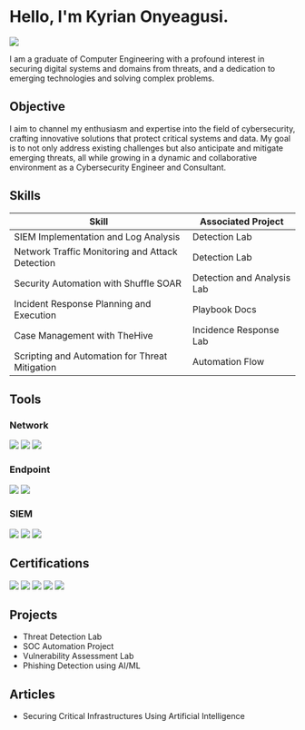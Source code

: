 # Hello, I'm Kyrian Onyeagusi.
<a href="https://www.linkedin.com/in/kyrian-onyeagusi/"><img src="https://img.shields.io/badge/-LinkedIn-0072b1?&style=for-the-badge&logo=linkedin&logoColor=white" /></a>

I am a graduate of Computer Engineering with a profound interest in securing digital systems and domains from threats, and a dedication to emerging technologies and solving complex problems.

## Objective

I aim to channel my enthusiasm and expertise into the field of cybersecurity, crafting innovative solutions that protect critical systems and data. My goal is to not only address existing challenges but also anticipate and mitigate emerging threats, all while growing in a dynamic and collaborative environment as a Cybersecurity Engineer and Consultant. 

## Skills

| Skill                                         | Associated Project         |
|-----------------------------------------------|----------------------------|
| SIEM Implementation and Log Analysis          | <a hef="https://google.com">Detection Lab</a>|
| Network Traffic Monitoring and Attack Detection | <a hef="https://google.com">Detection Lab</a>|
| Security Automation with Shuffle SOAR         | Detection and Analysis Lab|
| Incident Response Planning and Execution      | Playbook Docs|
| Case Management with TheHive                  | Incidence Response Lab|
| Scripting and Automation for Threat Mitigation | Automation Flow|

## Tools

### Network
<div>
    <img src="https://img.shields.io/badge/-Wireshark-1679A7?&style=for-the-badge&logo=Wireshark&logoColor=white" />
    <img src="https://img.shields.io/badge/-Suricata-EF3B2D?&style=for-the-badge&logo=Suricata&logoColor=white" />
    <img src="https://img.shields.io/badge/-Zeek-777BB4?&style=for-the-badge&logo=Zeek&logoColor=white" />
</div>

### Endpoint
<div>
    <img src="https://img.shields.io/badge/-Microsoft_Defender_for_Endpoint-00A4EF?&style=for-the-badge&logo=Microsoft&logoColor=white" />
    <img src="https://img.shields.io/badge/-Velociraptor-4B275F?&style=for-the-badge&logo=Velociraptor&logoColor=white" />
</div>

### SIEM
<div>
    <img src="https://img.shields.io/badge/-Microsoft_Sentinel-0078D4?&style=for-the-badge&logo=Microsoft&logoColor=white" />
    <img src="https://img.shields.io/badge/-Splunk-000000?&style=for-the-badge&logo=Splunk&logoColor=white" />
    <img src="https://img.shields.io/badge/-Elastic-005571?&style=for-the-badge&logo=Elastic&logoColor=white" />
</div>

## Certifications
<div>
<img src="https://img.shields.io/badge/-Security%2B-FF0000?&style=for-the-badge&logo=CompTIA&logoColor=white" />
<img src="https://img.shields.io/badge/-Network%2B-007ACC?&style=for-the-badge&logo=CompTIA&logoColor=white" />
<img src="https://img.shields.io/badge/-A%2B-4D4D4D?&style=for-the-badge&logo=CompTIA&logoColor=white" />
<img src="https://img.shields.io/badge/-CDSA-006400?&style=for-the-badge&logoColor=white" />
<img src="https://img.shields.io/badge/-CCD-000080?&style=for-the-badge&logoColor=white" />
</div>

## Projects
- Threat Detection Lab
- SOC Automation Project
- Vulnerability Assessment Lab
- Phishing Detection using AI/ML

## Articles
- Securing Critical Infrastructures Using Artificial Intelligence
